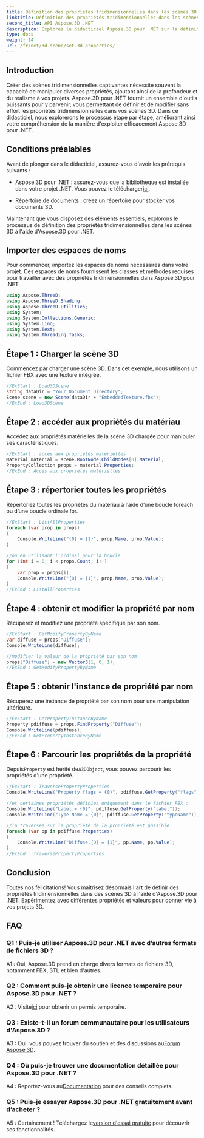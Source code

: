 ```yaml
---
title: Définition des propriétés tridimensionnelles dans les scènes 3D
linktitle: Définition des propriétés tridimensionnelles dans les scènes 3D
second_title: API Aspose.3D .NET
description: Explorez le didacticiel Aspose.3D pour .NET sur la définition des propriétés 3D. Apprenez étape par étape avec des exemples de code. Élevez vos compétences en manipulation de scènes 3D.
type: docs
weight: 14
url: /fr/net/3d-scene/set-3d-properties/
---
```

## Introduction

Créer des scènes tridimensionnelles captivantes nécessite souvent la capacité de manipuler diverses propriétés, ajoutant ainsi de la profondeur et du réalisme à vos projets. Aspose.3D pour .NET fournit un ensemble d'outils puissants pour y parvenir, vous permettant de définir et de modifier sans effort les propriétés tridimensionnelles dans vos scènes 3D. Dans ce didacticiel, nous explorerons le processus étape par étape, améliorant ainsi votre compréhension de la manière d'exploiter efficacement Aspose.3D pour .NET.

## Conditions préalables

Avant de plonger dans le didacticiel, assurez-vous d'avoir les prérequis suivants :

-  Aspose.3D pour .NET : assurez-vous que la bibliothèque est installée dans votre projet .NET. Vous pouvez le télécharger[ici](https://releases.aspose.com/3d/net/).

- Répertoire de documents : créez un répertoire pour stocker vos documents 3D.

Maintenant que vous disposez des éléments essentiels, explorons le processus de définition des propriétés tridimensionnelles dans les scènes 3D à l'aide d'Aspose.3D pour .NET.

## Importer des espaces de noms

Pour commencer, importez les espaces de noms nécessaires dans votre projet. Ces espaces de noms fournissent les classes et méthodes requises pour travailler avec des propriétés tridimensionnelles dans Aspose.3D pour .NET.

```csharp
using Aspose.ThreeD;
using Aspose.ThreeD.Shading;
using Aspose.ThreeD.Utilities;
using System;
using System.Collections.Generic;
using System.Linq;
using System.Text;
using System.Threading.Tasks;
```

## Étape 1 : Charger la scène 3D

Commencez par charger une scène 3D. Dans cet exemple, nous utilisons un fichier FBX avec une texture intégrée.

```csharp
//ExStart : Load3DScene
string dataDir = "Your Document Directory";
Scene scene = new Scene(dataDir + "EmbeddedTexture.fbx");
//ExEnd : Load3DScene
```

## Étape 2 : accéder aux propriétés du matériau

Accédez aux propriétés matérielles de la scène 3D chargée pour manipuler ses caractéristiques.

```csharp
//ExStart : accès aux propriétés matérielles
Material material = scene.RootNode.ChildNodes[0].Material;
PropertyCollection props = material.Properties;
//ExEnd : Accès aux propriétés matérielles
```

## Étape 3 : répertorier toutes les propriétés

Répertoriez toutes les propriétés du matériau à l’aide d’une boucle foreach ou d’une boucle ordinale for.

```csharp
//ExStart : ListAllProperties
foreach (var prop in props)
{
    Console.WriteLine("{0} = {1}", prop.Name, prop.Value);
}

//ou en utilisant l'ordinal pour la boucle
for (int i = 0; i < props.Count; i++)
{
    var prop = props[i];
    Console.WriteLine("{0} = {1}", prop.Name, prop.Value);
}
//ExEnd : ListAllProperties
```

## Étape 4 : obtenir et modifier la propriété par nom

Récupérez et modifiez une propriété spécifique par son nom.

```csharp
//ExStart : GetModifyPropertyByName
var diffuse = props["Diffuse"];
Console.WriteLine(diffuse);

//modifier la valeur de la propriété par son nom
props["Diffuse"] = new Vector3(1, 0, 1);
//ExEnd : GetModifyPropertyByName
```

## Étape 5 : obtenir l'instance de propriété par nom

Récupérez une instance de propriété par son nom pour une manipulation ultérieure.

```csharp
//ExStart : GetPropertyInstanceByName
Property pdiffuse = props.FindProperty("Diffuse");
Console.WriteLine(pdiffuse);
//ExEnd : GetPropertyInstanceByName
```

## Étape 6 : Parcourir les propriétés de la propriété

 Depuis`Property` est hérité de`A3DObject`, vous pouvez parcourir les propriétés d'une propriété.

```csharp
//ExStart : TraversePropertyProperties
Console.WriteLine("Property flags = {0}", pdiffuse.GetProperty("flags"));

//et certaines propriétés définies uniquement dans le fichier FBX :
Console.WriteLine("Label = {0}", pdiffuse.GetProperty("label"));
Console.WriteLine("Type Name = {0}", pdiffuse.GetProperty("typeName"));

//la traversée sur la propriété de la propriété est possible
foreach (var pp in pdiffuse.Properties)
{
    Console.WriteLine("Diffuse.{0} = {1}", pp.Name, pp.Value);
}
//ExEnd : TraversePropertyProperties
```

## Conclusion

Toutes nos félicitations! Vous maîtrisez désormais l'art de définir des propriétés tridimensionnelles dans des scènes 3D à l'aide d'Aspose.3D pour .NET. Expérimentez avec différentes propriétés et valeurs pour donner vie à vos projets 3D.

## FAQ

### Q1 : Puis-je utiliser Aspose.3D pour .NET avec d’autres formats de fichiers 3D ?

A1 : Oui, Aspose.3D prend en charge divers formats de fichiers 3D, notamment FBX, STL et bien d'autres.

### Q2 : Comment puis-je obtenir une licence temporaire pour Aspose.3D pour .NET ?

 A2 : Visite[ici](https://purchase.aspose.com/temporary-license/) pour obtenir un permis temporaire.

### Q3 : Existe-t-il un forum communautaire pour les utilisateurs d'Aspose.3D ?

 A3 : Oui, vous pouvez trouver du soutien et des discussions au[Forum Aspose.3D](https://forum.aspose.com/c/3d/18).

### Q4 : Où puis-je trouver une documentation détaillée pour Aspose.3D pour .NET ?

 A4 : Reportez-vous au[Documentation](https://reference.aspose.com/3d/net/) pour des conseils complets.

### Q5 : Puis-je essayer Aspose.3D pour .NET gratuitement avant d’acheter ?

 A5 : Certainement ! Téléchargez le[version d'essai gratuite](https://releases.aspose.com/) pour découvrir ses fonctionnalités.
